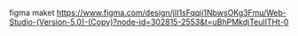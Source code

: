 figma maket 
https://www.figma.com/design/jII1sFqqii1NbwsOKg3Fmu/Web-Studio-(Version-5.0)-(Copy)?node-id=302815-2553&t=uBhPMkdjTeulITHt-0
